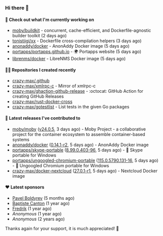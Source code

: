 ### Hi there 👋

#### 👷 Check out what I'm currently working on

- [moby/buildkit](https://github.com/moby/buildkit) - concurrent, cache-efficient, and Dockerfile-agnostic builder toolkit (2 days ago)
- [tonistiigi/xx](https://github.com/tonistiigi/xx) - Dockerfile cross-compilation helpers (3 days ago)
- [anonaddy/docker](https://github.com/anonaddy/docker) - AnonAddy Docker image (5 days ago)
- [portapps/portapps.github.io](https://github.com/portapps/portapps.github.io) - 🌍 Portapps website (5 days ago)
- [librenms/docker](https://github.com/librenms/docker) - LibreNMS Docker image (5 days ago)

#### 👨‍💻 Repositories I created recently

- [crazy-max/.github](https://github.com/crazy-max/.github)
- [crazy-max/xmlrpc-c](https://github.com/crazy-max/xmlrpc-c) - Mirror of xmlrpc-c
- [crazy-max/ghaction-github-release](https://github.com/crazy-max/ghaction-github-release) - :octocat: GitHub Action for creating GitHub Releases
- [crazy-max/rust-docker-cross](https://github.com/crazy-max/rust-docker-cross)
- [crazy-max/gotestlist](https://github.com/crazy-max/gotestlist) - List tests in the given Go packages

#### 🚀 Latest releases I've contributed to

- [moby/moby](https://github.com/moby/moby) ([v24.0.5](https://github.com/moby/moby/releases/tag/v24.0.5), 3 days ago) - Moby Project - a collaborative project for the container ecosystem to assemble container-based systems
- [anonaddy/docker](https://github.com/anonaddy/docker) ([0.14.1-r2](https://github.com/anonaddy/docker/releases/tag/0.14.1-r2), 5 days ago) - AnonAddy Docker image
- [portapps/skype-portable](https://github.com/portapps/skype-portable) ([8.99.0.403-96](https://github.com/portapps/skype-portable/releases/tag/8.99.0.403-96), 5 days ago) - 🚀 Skype portable for Windows 
- [portapps/ungoogled-chromium-portable](https://github.com/portapps/ungoogled-chromium-portable) ([115.0.5790.131-16](https://github.com/portapps/ungoogled-chromium-portable/releases/tag/115.0.5790.131-16), 5 days ago) - 🚀 Ungoogled Chromium portable for Windows
- [crazy-max/docker-nextcloud](https://github.com/crazy-max/docker-nextcloud) ([27.0.1-r1](https://github.com/crazy-max/docker-nextcloud/releases/tag/27.0.1-r1), 5 days ago) - Nextcloud Docker image

#### ❤️ Latest sponsors
- [Pavel Boldyrev](https://github.com/bpg) (5 months ago)
- [Baptiste Canton](https://github.com/batmac) (1 year ago)
- [Fredrik](https://github.com/fredrikscode) (1 year ago)
- _Anonymous_ (1 year ago)
- _Anonymous_ (2 years ago)

Thanks again for your support, it is much appreciated! 🙏
